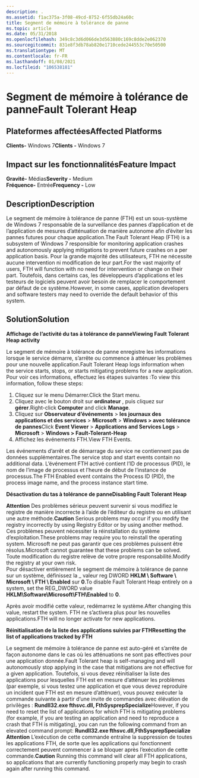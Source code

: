 ```yaml
---
description: .
ms.assetid: f1ac375a-3f08-49cd-8752-6f55db24a60c
title: Segment de mémoire à tolérance de panne
ms.topic: article
ms.date: 05/31/2018
ms.openlocfilehash: 349c8c3d6d066de3d563880c169c8dde2e062370
ms.sourcegitcommit: 831e8f3db78ab820e1710cede244553c70e50500
ms.translationtype: MT
ms.contentlocale: fr-FR
ms.lasthandoff: 01/08/2021
ms.locfileid: "106538181"
---
```

# <a name="fault-tolerant-heap"></a><span data-ttu-id="8b75f-103">Segment de mémoire à tolérance de panne</span><span class="sxs-lookup"><span data-stu-id="8b75f-103">Fault Tolerant Heap</span></span>

## <a name="affected-platforms"></a><span data-ttu-id="8b75f-104">Plateformes affectées</span><span class="sxs-lookup"><span data-stu-id="8b75f-104">Affected Platforms</span></span>

<span data-ttu-id="8b75f-105">**Clients-** Windows 7</span><span class="sxs-lookup"><span data-stu-id="8b75f-105">**Clients -** Windows 7</span></span>  

## <a name="feature-impact"></a><span data-ttu-id="8b75f-106">Impact sur les fonctionnalités</span><span class="sxs-lookup"><span data-stu-id="8b75f-106">Feature Impact</span></span>

 <span data-ttu-id="8b75f-107">**Gravité-** Médias</span><span class="sxs-lookup"><span data-stu-id="8b75f-107">**Severity -** Medium</span></span>  
<span data-ttu-id="8b75f-108">**Fréquence-** Entrée</span><span class="sxs-lookup"><span data-stu-id="8b75f-108">**Frequency -** Low</span></span>  


## <a name="description"></a><span data-ttu-id="8b75f-109">Description</span><span class="sxs-lookup"><span data-stu-id="8b75f-109">Description</span></span>

<span data-ttu-id="8b75f-110">Le segment de mémoire à tolérance de panne (FTH) est un sous-système de Windows 7 responsable de la surveillance des pannes d’application et de l’application de mesures d’atténuation de manière autonome afin d’éviter les pannes futures pour chaque application.</span><span class="sxs-lookup"><span data-stu-id="8b75f-110">The Fault Tolerant Heap (FTH) is a subsystem of Windows 7 responsible for monitoring application crashes and autonomously applying mitigations to prevent future crashes on a per application basis.</span></span> <span data-ttu-id="8b75f-111">Pour la grande majorité des utilisateurs, FTH ne nécessite aucune intervention ni modification de leur part.</span><span class="sxs-lookup"><span data-stu-id="8b75f-111">For the vast majority of users, FTH will function with no need for intervention or change on their part.</span></span> <span data-ttu-id="8b75f-112">Toutefois, dans certains cas, les développeurs d’applications et les testeurs de logiciels peuvent avoir besoin de remplacer le comportement par défaut de ce système.</span><span class="sxs-lookup"><span data-stu-id="8b75f-112">However, in some cases, application developers and software testers may need to override the default behavior of this system.</span></span>

## <a name="solution"></a><span data-ttu-id="8b75f-113">Solution</span><span class="sxs-lookup"><span data-stu-id="8b75f-113">Solution</span></span>

<span data-ttu-id="8b75f-114">**Affichage de l’activité du tas à tolérance de panne**</span><span class="sxs-lookup"><span data-stu-id="8b75f-114">**Viewing Fault Tolerant Heap activity**</span></span>

<span data-ttu-id="8b75f-115">Le segment de mémoire à tolérance de panne enregistre les informations lorsque le service démarre, s’arrête ou commence à atténuer les problèmes pour une nouvelle application.</span><span class="sxs-lookup"><span data-stu-id="8b75f-115">Fault Tolerant Heap logs information when the service starts, stops, or starts mitigating problems for a new application.</span></span> <span data-ttu-id="8b75f-116">Pour voir ces informations, effectuez les étapes suivantes :</span><span class="sxs-lookup"><span data-stu-id="8b75f-116">To view this information, follow these steps:</span></span>

1.  <span data-ttu-id="8b75f-117">Cliquez sur le menu Démarrer.</span><span class="sxs-lookup"><span data-stu-id="8b75f-117">Click the Start menu.</span></span>
2.  <span data-ttu-id="8b75f-118">Cliquez avec le bouton droit sur **ordinateur** , puis cliquez sur **gérer**.</span><span class="sxs-lookup"><span data-stu-id="8b75f-118">Right-click **Computer** and click **Manage**.</span></span>
3.  <span data-ttu-id="8b75f-119">Cliquez sur **Observateur d’événements**  >  **les journaux des applications et des services**  >  **Microsoft**  >  **Windows > avec tolérance de pannes**</span><span class="sxs-lookup"><span data-stu-id="8b75f-119">Click **Event Viewer** > **Applications and Services Logs** > **Microsoft** > **Windows > Fault-Tolerant-Heap**</span></span>
4.  <span data-ttu-id="8b75f-120">Affichez les événements FTH.</span><span class="sxs-lookup"><span data-stu-id="8b75f-120">View FTH Events.</span></span>

<span data-ttu-id="8b75f-121">Les événements d’arrêt et de démarrage du service ne contiennent pas de données supplémentaires.</span><span class="sxs-lookup"><span data-stu-id="8b75f-121">The service stop and start events contain no additional data.</span></span> <span data-ttu-id="8b75f-122">L’événement FTH activé contient l’ID de processus (PID), le nom de l’image de processus et l’heure de début de l’instance de processus.</span><span class="sxs-lookup"><span data-stu-id="8b75f-122">The FTH Enabled event contains the Process ID (PID), the process image name, and the process instance start time.</span></span>

<span data-ttu-id="8b75f-123">**Désactivation du tas à tolérance de panne**</span><span class="sxs-lookup"><span data-stu-id="8b75f-123">**Disabling Fault Tolerant Heap**</span></span>

<span data-ttu-id="8b75f-124">**Attention** Des problèmes sérieux peuvent survenir si vous modifiez le registre de manière incorrecte à l’aide de l’éditeur du registre ou en utilisant une autre méthode.</span><span class="sxs-lookup"><span data-stu-id="8b75f-124">**Caution** Serious problems may occur if you modify the registry incorrectly by using Registry Editor or by using another method.</span></span> <span data-ttu-id="8b75f-125">Ces problèmes peuvent nécessiter la réinstallation du système d’exploitation.</span><span class="sxs-lookup"><span data-stu-id="8b75f-125">These problems may require you to reinstall the operating system.</span></span> <span data-ttu-id="8b75f-126">Microsoft ne peut pas garantir que ces problèmes puissent être résolus.</span><span class="sxs-lookup"><span data-stu-id="8b75f-126">Microsoft cannot guarantee that these problems can be solved.</span></span> <span data-ttu-id="8b75f-127">Toute modification du registre relève de votre propre responsabilité.</span><span class="sxs-lookup"><span data-stu-id="8b75f-127">Modify the registry at your own risk.</span></span>  
 <span data-ttu-id="8b75f-128">Pour désactiver entièrement le segment de mémoire à tolérance de panne sur un système, définissez la \_ valeur reg DWORD **HKLM \\ Software \\ Microsoft \\ FTH \\ Enabled** sur **0**.</span><span class="sxs-lookup"><span data-stu-id="8b75f-128">To disable Fault Tolerant Heap entirely on a system, set the REG\_DWORD value **HKLM\\Software\\Microsoft\\FTH\\Enabled** to **0**.</span></span>

<span data-ttu-id="8b75f-129">Après avoir modifié cette valeur, redémarrez le système.</span><span class="sxs-lookup"><span data-stu-id="8b75f-129">After changing this value, restart the system.</span></span> <span data-ttu-id="8b75f-130">FTH ne s’activera plus pour les nouvelles applications.</span><span class="sxs-lookup"><span data-stu-id="8b75f-130">FTH will no longer activate for new applications.</span></span>

<span data-ttu-id="8b75f-131">**Réinitialisation de la liste des applications suivies par FTH**</span><span class="sxs-lookup"><span data-stu-id="8b75f-131">**Resetting the list of applications tracked by FTH**</span></span>

<span data-ttu-id="8b75f-132">Le segment de mémoire à tolérance de panne est auto-géré et s’arrête de façon autonome dans le cas où les atténuations ne sont pas effectives pour une application donnée.</span><span class="sxs-lookup"><span data-stu-id="8b75f-132">Fault Tolerant heap is self-managing and will autonomously stop applying in the case that mitigations are not effective for a given application.</span></span> <span data-ttu-id="8b75f-133">Toutefois, si vous devez réinitialiser la liste des applications pour lesquelles FTH est en mesure d’atténuer les problèmes (par exemple, si vous testez une application et que vous devez reproduire un incident que FTH est en mesure d’atténuer), vous pouvez exécuter la commande suivante à partir d’une invite de commandes avec élévation de privilèges :  **Rundll32.exe fthsvc.dll, FthSysprepSpecialize**</span><span class="sxs-lookup"><span data-stu-id="8b75f-133">However, if you need to reset the list of applications for which FTH is mitigating problems (for example, if you are testing an application and need to reproduce a crash that FTH is mitigating), you can run the following command from an elevated command prompt:  **Rundll32.exe fthsvc.dll,FthSysprepSpecialize**</span></span>  
<span data-ttu-id="8b75f-134">**Attention** L’exécution de cette commande entraîne la suppression de toutes les applications FTH, de sorte que les applications qui fonctionnent correctement peuvent commencer à se bloquer après l’exécution de cette commande.</span><span class="sxs-lookup"><span data-stu-id="8b75f-134">**Caution** Running this command will clear all FTH applications, so applications that are currently functioning properly may begin to crash again after running this command.</span></span>  

 

 



